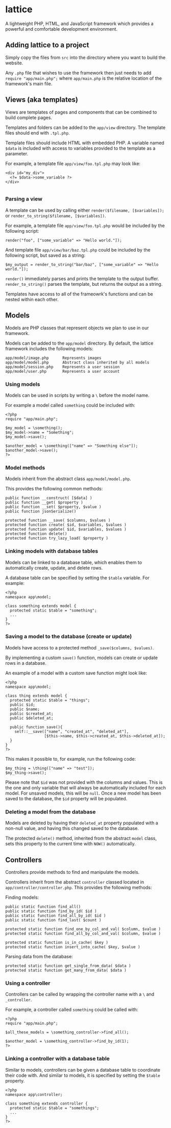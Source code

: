 # lattice
A lightweight PHP, HTML, and JavaScript framework which provides a powerful and comfortable development environment.

## Adding lattice to a project
Simply copy the files from `src` into the directory where you want to build the website.

Any `.php` file that wishes to use the framework then just needs to add `require "app/main.php";` where `app/main.php` is the relative location of the framework's main file.



## Views (aka templates)
Views are templates of pages and components that can be combined to build complete pages.

Templates and folders can be added to the `app/view` directory. The template files should end with `.tpl.php`.

Template files should include HTML with embedded PHP. A variable named `$data` is included with access to variables provided to the template as a parameter.

For example, a template file `app/view/foo.tpl.php` may look like:
```
<div id="my_div">
  <?= $data->some_variable ?>
</div>
      
```

### Parsing a view
A template can be used by calling either `render($filename, [$variables]);` or `render_to_string($filename, [$variables])`.

For example, a template file `app/view/foo.tpl.php` would be included by the following script:
```
render("foo", ["some_variable" => "Hello world."]);

```

And template file `app/view/bar/baz.tpl.php` could be included by the following script, but saved as a string:
```
$my_output = render_to_string("bar/baz", ["some_variable" => "Hello world."]);

```

`render()` immediately parses and prints the template to the output buffer.
`render_to_string()` parses the template, but returns the output as a string.


Templates have access to all of the frameowrk's functions and can be nested within each other.



## Models
Models are PHP classes that represent objects we plan to use in our framework. 

Models can be added to the `app/model` directory. By default, the lattice framework includes the following models:
```
app/model/image.php      Represents images
app/model/model.php      Abstract class inherited by all models
app/model/session.php    Represents a user session
app/model/user.php       Represents a user account
```

### Using models
Models can be used in scripts by writing a `\` before the model name.

For example a model called `something` could be included with: 
```
<?php
require "app/main.php";

$my_model = \something();
$my_model->name = "Something";
$my_model->save();

$another_model = \something(["name" => "Something else"]);
$another_model->save();
?>

```

### Model methods
Models inherit from the abstract class `app/model/model.php`.

This provides the following common methods:
```
public function __construct( [$data] )
public function __get( $property )
public function __set( $property, $value )
public function jsonSerialize()

protected function __save( $columns, $values )
protected function create( $id, $variables, $values )
protected function update( $id, $variables, $values )
protected function delete()
protected function try_lazy_load( $property )
```

### Linking models with database tables
Models can be linked to a database table, which enables them to automatically create, update, and delete rows.

A database table can be specified by setting the `$table` variable. For example:
```
<?php
namespace app\model;

class something extends model {
  protected static $table = "something";
  ...
}
?>
```

### Saving a model to the database (create or update)
Models have access to a protected method `_save($columns, $values)`.

By implementing a custom `save()` function, models can create or update rows in a database.

An example of a model with a custom save function might look like:
```
<?php
namespace app\model;

class thing extends model {
  protected static $table = "things";
  public $id;
  public $name;  
  public $created_at;
  public $deleted_at;

  public function save(){
    self::__save(["name", "created_at", "deleted_at"],
                 [$this->name, $this->created_at, $this->deleted_at]);
  }
}
?>

```
This makes it possible to, for example, run the following code:
```
$my_thing = \thing(["name" => "test"]);
$my_thing->save();
```
Please note that `$id` was not provided with the columns and values. This is the one and only variable that will always be automatically included for each model. For unsaved models, this will be `null`. Once a new model has been saved to the database, the `$id` property will be populated.

### Deleting a model from the database
Models are deleted by having their `deleted_at` property populated with a non-null value, and having this changed saved to the database.

The protected `delete()` method, inherited from the abstract `model` class, sets this property to the current time with `NOW()` automatically.



## Controllers
Controllers provide methods to find and manipulate the models.

Controllers inherit from the abstract `controller` classed located in `app/controller/controller.php`. This provides the following methods:

Finding models:
```
public static function find_all()
public static function find_by_id( $id )
public static function find_all_by_id( $id )
public static function find_last( $count )

protected static function find_one_by_col_and_val( $column, $value )
protected static function find_all_by_col_and_val( $column, $value )

protected static function is_in_cache( $key )
protected static function insert_into_cache( $key, $value )
```

Parsing data from the database:
```
protected static function get_single_from_data( $data )
protected static function get_many_from_data( $data )
```

### Using a controller
Controllers can be called by wrapping the controller name with a `\` and `_controller`.

For example, a controller called `something` could be called with:
```
<?php
require "app/main.php";

$all_these_models = \something_controller->find_all();

$another_model = \something_controller->find_by_id(1);
?>

```

### Linking a controller with a database table
Similar to models, controllers can be given a database table to coordinate their code with. And similar to models, it is specified by setting the `$table` property.

```
<?php
namespace app\controller;

class something extends controller {
  protected static $table = "somethings";
  ...
}
?>

```

